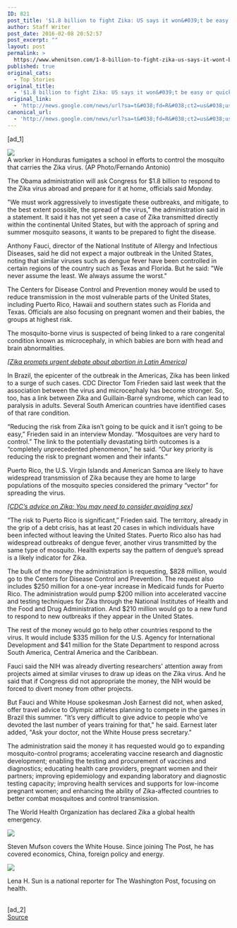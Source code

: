 ```yaml
---
ID: 821
post_title: '$1.8 billion to fight Zika: US says it won&#039;t be easy or quick &#8211; Washington Post'
author: Staff Writer
post_date: 2016-02-08 20:52:57
post_excerpt: ""
layout: post
permalink: >
  https://www.whenitson.com/1-8-billion-to-fight-zika-us-says-it-wont-be-easy-or-quick-washington-post/
published: true
original_cats:
  - Top Stories
original_title:
  - '$1.8 billion to fight Zika: US says it won&#039;t be easy or quick - Washington Post'
original_link:
  - 'http://news.google.com/news/url?sa=t&#038;fd=R&#038;ct2=us&#038;usg=AFQjCNEa7uEyd9FwqNoYiiTNMhTxgjCAZw&#038;clid=c3a7d30bb8a4878e06b80cf16b898331&#038;cid=52779043989172&#038;ei=IwC5VsimFcWHhQGHs4P4BA&#038;url=https://www.washingtonpost.com/news/post-politics/wp/2016/02/08/obama-to-ask-congress-for-1-8-billion-to-combat-zika-virus/'
canonical_url:
  - 'http://news.google.com/news/url?sa=t&#038;fd=R&#038;ct2=us&#038;usg=AFQjCNEa7uEyd9FwqNoYiiTNMhTxgjCAZw&#038;clid=c3a7d30bb8a4878e06b80cf16b898331&#038;cid=52779043989172&#038;ei=IwC5VsimFcWHhQGHs4P4BA&#038;url=https://www.washingtonpost.com/news/post-politics/wp/2016/02/08/obama-to-ask-congress-for-1-8-billion-to-combat-zika-virus/'
---
```

 [ad_1]
<br><div id="article-body" readability="108.2324799103">  <article itemprop="articleBody" readability="102.52867879747"><div class="inline-content inline-photo inline-photo-normal"> <a name="9f958e2ff0"/> <img class="unprocessed" data-hi-res-src="https://img.washingtonpost.com/wp-apps/imrs.php?src=https://img.washingtonpost.com/blogs/post-politics/files/2016/02/zika1.jpg&amp;w=1484" data-low-res-src="http://www.whenitson.com/wp-content/uploads/2016/02/18-billion-to-fight-Zika-US-says-it-won039t-be-easy-or-quick-Washington-Post.jpg" src="http://www.whenitson.com/wp-content/uploads/2016/02/18-billion-to-fight-Zika-US-says-it-won039t-be-easy-or-quick-Washington-Post.jpg"/><br/><span class="pb-caption">A worker in Honduras fumigates a school in efforts to control the mosquito that carries the Zika virus. (AP Photo/Fernando Antonio)</span> </div> <p>The Obama administration will ask Congress for $1.8 billion to respond to the Zika virus abroad and prepare for it at home, officials said Monday.</p> <p>"We must work aggressively to investigate these outbreaks, and mitigate, to the best extent possible, the spread of the virus," the administration said in a statement. It said it has not yet seen a case of Zika transmitted directly within the continental United States, but with the approach of spring and summer mosquito seasons, it wants to be prepared to fight the disease.</p> <p>Anthony Fauci, director of the <span class="">National Institute of Allergy and Infectious Diseases</span>, said he did not expect a major outbreak in the United States, noting that similar viruses such as dengue fever have been controlled in certain regions of the country such as Texas and Florida. But he said: "We never assume the least. We always assume the worst."</p> <p>The Centers for Disease Control and Prevention money would be used to reduce transmission in the most vulnerable parts of the United States, including Puerto Rico, Hawaii and southern states such as Florida and Texas. Officials are also focusing on pregnant women and their babies, the groups at highest risk.</p> <p>The mosquito-borne virus is suspected of being linked to a rare congenital condition known as microcephaly, in which babies are born with head and brain abnormalities.</p> <p channel="wp.com" class="interstitial-link"> <i> [<a href="https://www.washingtonpost.com/world/the_americas/zika-prompts-urgent-debate-about-abortion-in-latin-america/2016/02/07/b4f3a718-cc6b-11e5-b9ab-26591104bb19_story.html">Zika prompts urgent debate about abortion in Latin America</a>] </i> </p> <p>In Brazil, the epicenter of the outbreak in the Americas, Zika has been linked to a surge of such cases. CDC Director Tom Frieden said last week that the association between the virus and microcephaly has become stronger. So, too, has a link between Zika and Guillain-Barré syndrome, which can lead to paralysis in adults. Several South American countries have identified cases of that rare condition.</p>  <p>“Reducing the risk from Zika isn’t going to be quick and it isn’t going to be easy,” Frieden said in an interview Monday. “Mosquitoes are very hard to control.” The link to the potentially devastating birth outcomes is a “completely unprecedented phenomenon,” he said. “Our key priority is reducing the risk to pregnant women and their infants.”</p> <p>Puerto Rico, the U.S. Virgin Islands and American Samoa are likely to have widespread transmission of Zika because they are home to large populations of the mosquito species considered the primary “vector” for spreading the virus.</p> <p channel="wp.com" class="interstitial-link"> <i> [<a href="https://www.washingtonpost.com/news/to-your-health/wp/2016/02/05/cdc-to-avoid-zika-exposure-consider-no-sex/">CDC’s advice on Zika: You may need to consider avoiding sex</a>] </i> </p> <p>“The risk to Puerto Rico is significant,” Frieden said. The territory, already in the grip of a debt crisis, has at least 20 cases in which individuals have been infected without leaving the United States. Puerto Rico also has had widespread outbreaks of dengue fever, another virus transmitted by the same type of mosquito. Health experts say the pattern of dengue’s spread is a likely indicator for Zika.</p> <p>The bulk of the money the administration is requesting, $828 million, would go to the Centers for Disease Control and Prevention. The request also includes $250 million for a one-year increase in Medicaid funds for Puerto Rico. The administration would pump $200 million into accelerated vaccine and testing techniques for Zika through the National Institutes of Health and the Food and Drug Administration. And $210 million would go to a new fund to respond to new outbreaks if they appear in the United States.</p> <p>The rest of the money would go to help other countries respond to the virus. It would include $335 million for the U.S. Agency for International Development and $41 million for the State Department to respond across South America, Central America and the Caribbean.</p> <p>Fauci said the NIH was already diverting researchers' attention away from projects aimed at similar viruses to draw up ideas on the Zika virus. And he said that if Congress did not appropriate the money, the NIH would be forced to divert money from other projects.</p> <p>But Fauci and White House spokesman Josh Earnest did not, when asked, offer travel advice to Olympic athletes planning to compete in the games in Brazil this summer. "It’s very difficult to give advice to people who’ve devoted the last number of years training for that," he said. Earnest later added, "Ask your doctor, not the White House press secretary."</p> <p>The administration said the money it has requested would go to expanding mosquito-control programs; accelerating vaccine research and diagnostic development; enabling the testing and procurement of vaccines and diagnostics; educating health care providers, pregnant women and their partners; improving epidemiology and expanding laboratory and diagnostic testing capacity; improving health services and supports for low-income pregnant women; and enhancing the ability of Zika-affected countries to better combat mosquitoes and control transmission.</p> <p>The World Health Organization has declared Zika a global health emergency.</p></article> <div class="post-body-sig-line" readability="36"><a href="http://www.washingtonpost.com/people/steven-mufson"><img src="http://www.whenitson.com/wp-content/uploads/2016/02/1454964777_397_18-billion-to-fight-Zika-US-says-it-won039t-be-easy-or-quick-Washington-Post.jpg" data-threshold="480" class="post-body-headshot-left "/></a><p>Steven Mufson covers the White House. Since joining The Post, he has covered economics, China, foreign policy and energy.</p></div><div class="post-body-sig-line" readability="33"><a href="http://www.washingtonpost.com/people/lena-h-sun"><img src="http://www.whenitson.com/wp-content/uploads/2016/02/1454964777_712_18-billion-to-fight-Zika-US-says-it-won039t-be-easy-or-quick-Washington-Post.jpg" data-threshold="480" class="post-body-headshot-left "/></a><p>Lena H. Sun is a national reporter for The Washington Post, focusing on health.</p></div> </div>
<br>[ad_2]
<br><a href="http://news.google.com/news/url?sa=t&#038;fd=R&#038;ct2=us&#038;usg=AFQjCNEa7uEyd9FwqNoYiiTNMhTxgjCAZw&#038;clid=c3a7d30bb8a4878e06b80cf16b898331&#038;cid=52779043989172&#038;ei=IwC5VsimFcWHhQGHs4P4BA&#038;url=https://www.washingtonpost.com/news/post-politics/wp/2016/02/08/obama-to-ask-congress-for-1-8-billion-to-combat-zika-virus/">Source </a>